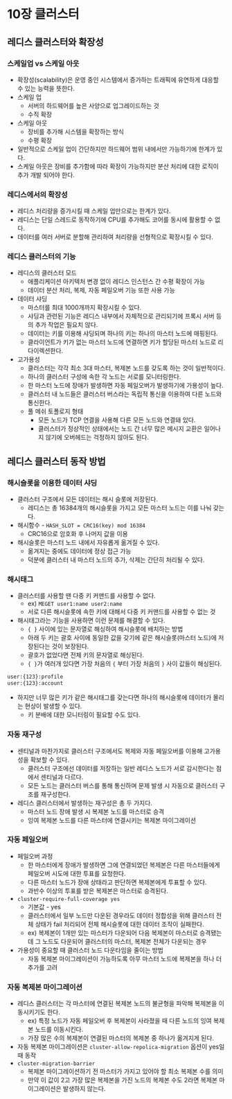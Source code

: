 # 10장 클러스터

## 레디스 클러스터와 확장성

### 스케일업 vs 스케일 아웃

- 확장성(scalability)은 운영 중인 시스템에서 증가하는 트래픽에 유연하게 대응할 수 있는 능력을 뜻한다.
- 스케일 업
    - 서버의 하드웨어를 높은 사양으로 업그레이드하는 것
    - 수직 확장
- 스케일 아웃
    - 장비를 추가해 시스템을 확장하는 방식
    - 수평 확장
- 일반적으로 스케일 업이 간단하지만 하드웨어 범위 내에서만 가능하기에 한계가 있다.
- 스케일 아웃은 장비를 추가함에 따라 확장이 가능하지만 분산 처리에 대한 로직이 추가 개발 되어야 한다.

### 레디스에서의 확장성

- 레디스 처리량을 증가시킬 때 스케일 업만으로는 한계가 있다.
- 레디스는 단일 스레드로 동작하기에 CPU를 추가해도 코어를 동시에 활용할 수 없다.
- 데이터를 여러 서버로 분할해 관리하여 처리량을 선형적으로 확장시킬 수 있다.

### 레디스 클러스터의 기능

- 레디스의 클러스터 모드
    - 애플리케이션 아키텍처 변경 없이 레디스 인스턴스 간 수평 확장이 가능
    - 데이터 분산 처리, 복제, 자동 페일오버 기능 또한 사용 가능
- 데이터 샤딩
    - 마스터를 최대 1000개까지 확장시킬 수 있다.
    - 샤딩과 관련된 기능은 레디스 내부에서 자체적으로 관리되기에 프록시 서버 등의 추가 작업은 필요치 않다.
    - 데이터는 키를 이용해 샤딩되며 하나의 키는 하나의 마스터 노드에 매핑된다.
    - 클라이언트가 키가 없는 마스터 노드에 연결하면 키가 할당된 마스터 노드로 리다이렉션한다.
- 고가용성
    - 클러스터는 각각 최소 3대 마스터, 복제본 노드를 갖도록 하는 것이 일반적이다.
    - 하나의 클러스터 구성에 속한 각 노드는 서로를 모니터링한다.
    - 한 마스터 노드에 장애가 발생하면 자동 페일오버가 발생하기에 가용성이 높다.
    - 클러스터 내 노드들은 클러스터 버스라는 독립적 통신을 이용하여 다른 노드와 통신한다.
    - 풀 메쉬 토폴로지 형태
        - 모든 노드가 TCP 연결을 사용해 다른 모든 노드와 연결돼 있다.
        - 클러스터가 정상적인 상태에서는 노드 간 너무 많은 메시지 교환은 일어나지 않기에 오버헤드는 걱정하지 않아도 된다.

## 레디스 클러스터 동작 방법

### 해시슬롯을 이용한 데이터 샤딩

- 클러스터 구조에서 모든 데이터는 해시 슬롯에 저장된다.
  - 레디스는 총 16384개의 해시슬롯을 가지고 모든 마스터 노드는 이를 나눠 갖는다.
- 해시함수 - `HASH_SLOT = CRC16(key) mod 16384`
  - CRC16으로 암호화 후 나머지 값을 이용
- 해시슬롯은 마스터 노드 내에서 자유롭게 옮겨질 수 있다.
  - 옮겨지는 중에도 데이터에 정상 접근 가능
  - 덕분에 클러스터 내 마스터 노드의 추가, 삭제는 간단히 처리될 수 있다.

### 해시태그

- 클러스터를 사용할 땐 다중 키 커맨드를 사용할 수 없다.
  - ex) `MEGET user1:name user2:name`
  - 서로 다른 해시슬롯에 속한 키에 대해서 다중 키 커맨드를 사용할 수 없는 것
- 해시태그라는 기능을 사용하면 이런 문제를 해결할 수 있다.
  - `{ }` 사이에 있는 문자열로 해싱하여 해시슬롯에 배치하는 방법
  - 아래 두 키는 괄호 사이에 동일한 값을 갖기에 같은 해시슬롯(마스터 노드)에 저장된다는 것이 보장된다.
  - 괄호가 없었다면 전체 키의 문자열로 해싱된다.
  - `{ }`가 여러개 있다면 가장 처음의 `{` 부터 가장 처음의 `}` 사이 값들이 해싱된다.

```bash
user:{123}:profile
user:{123}:account
```

- 하지만 너무 많은 키가 같은 해시태그를 갖는다면 하나의 해시슬롯에 데이터가 몰리는 현상이 발생할 수 있다.
  - 키 분배에 대한 모니터링이 필요할 수도 있다.

### 자동 재구성

- 센티널과 마찬가지로 클러스터 구조에서도 복제와 자동 페일오버를 이용해 고가용성을 확보할 수 있다.
  - 클러스터 구조에선 데이터를 저장하는 일반 레디스 노드가 서로 감시한다는 점에서 센티널과 다르다.
  - 모든 노드는 클러스터 버스를 통해 통신하며 문제 발생 시 자동으로 클러스터 구조를 재구성한다.
- 레디스 클러스터에서 발생하는 재구성은 총 두 가지다.
  - 마스터 노드 장애 발생 시 복제본 노드를 마스터로 승격
  - 잉여 복제본 노드를 다른 마스터에 연결시키는 복제본 마이그레이션

### 자동 페일오버

- 페일오버 과정
  - 한 마스터에게 장애가 발생하면 그에 연결되었던 복제본은 다른 마스터들에게 페일오버 시도에 대한 투표를 요청한다.
  - 다른 마스터 노드가 장애 상태라고 판단하면 복제본에게 투표할 수 있다.
  - 과반수 이상의 투표를 받은 복제본은 마스터로 승격된다.
- `cluster-require-full-coverage yes`
  - 기본값 - yes
  - 클러스터에서 일부 노드만 다운된 경우라도 데이터 정합성을 위해 클러스터 전체 상태가 fail 처리되어 전체 해시슬롯에 대한 데이터 조작이 실패한다.
  - ex) 복제본이 1개만 있는 마스터가 다운되어 다음 복제본이 마스터로 승격됐는데 그 노드도 다운되어 클러스터의 마스터, 복제본 전체가 다운되는 경우
- 가용성이 중요할 때 클러스터 노드 다운타임을 줄이는 방법
  - 자동 복제본 마이그레이션이 가능하도록 아무 마스터 노드에 복제본을 하나 더 추가를 고려

### 자동 복제본 마이그레이션

- 레디스 클러스터는 각 마스터에 연결된 복제본 노드의 불균형을 파악해 복제본을 이동시키기도 한다.
  - ex) 특정 노드가 자동 페일오버 후 복제본이 사라졌을 때 다른 노드의 잉여 복제본 노드를 이동시킨다.
  - 가장 많은 수의 복제본이 연결된 마스터의 복제본 중 하나가 옮겨지게 된다.
- 자동 복제본 마이그레이션은 `cluster-allow-repolica-migration` 옵션이 yes일 때 동작
- `cluster-migration-barrier`
  - 복제본 마이그레이션하기 전 마스터가 가지고 있어야 할 최소 복제본 수를 의미
  - 만약 이 값이 2고 가장 많은 복제본을 가진 노드의 복제본 수도 2라면 복제본 마이그레이션은 발생하지 않는다.

